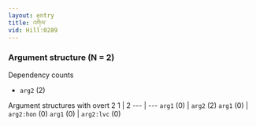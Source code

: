 ```yaml
---
layout: entry
title: འགེལ་
vid: Hill:0289
---
```

### Argument structure (N = 2)
Dependency counts
* `arg2` (2)


Argument structures with overt 2
1 | 2
--- | ---
`arg1` (0) | `arg2` (2)
`arg1` (0) | `arg2:hon` (0)
`arg1` (0) | `arg2:lvc` (0)
